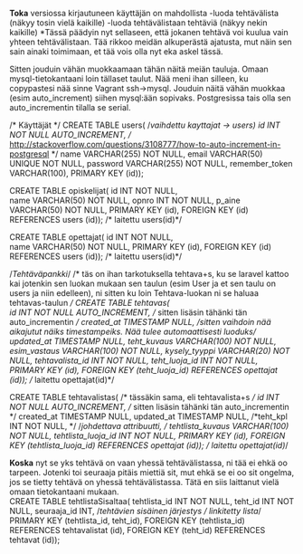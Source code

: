 <b>Toka</b> versiossa kirjautuneen käyttäjän on mahdollista
-luoda tehtävälista (näkyy tosin vielä kaikille)
-luoda tehtävälistaan tehtäviä (näkyy nekin kaikille)
  *Tässä päädyin nyt sellaseen, että jokanen tehtävä voi kuulua vain yhteen tehtävälistaan. Tää rikkoo meidän alkuperästä ajatusta, mut näin sen sain ainaki toimimaan, et tää vois olla nyt eka askel tässä. 

Sitten jouduin vähän muokkaamaan tähän näitä meiän tauluja.
Omaan mysql-tietokantaani loin tällaset taulut. Nää meni ihan silleen, ku copypastesi nää sinne Vagrant ssh->mysql. Jouduin näitä vähän muokkaa (esim auto_increment) siihen mysql:ään sopivaks. Postgresissa tais olla sen auto_incrementin tilalla se serial. 

/* Käyttäjät */
CREATE TABLE users(         /*vaihdettu kayttajat -> users)
id INT NOT NULL AUTO_INCREMENT,        /* http://stackoverflow.com/questions/3108777/how-to-auto-increment-in-postgresql  */
name VARCHAR(255) NOT NULL,
email VARCHAR(50) UNIQUE NOT NULL,
password VARCHAR(255) NOT NULL,
remember_token VARCHAR(100),
PRIMARY KEY (id));

CREATE TABLE opiskelijat(
id INT NOT NULL,    
name VARCHAR(50) NOT NULL,
opnro INT NOT NULL,
p_aine VARCHAR(50) NOT NULL,
PRIMARY KEY (id),
FOREIGN KEY (id) REFERENCES  users (id));  /* laitettu users(id)*/

CREATE TABLE opettajat(
id INT NOT NULL,    
name VARCHAR(50) NOT NULL,
PRIMARY KEY (id),
FOREIGN KEY (id) REFERENCES users (id)); /* laitettu users(id)*/

/*Tehtäväpankki*/
/* täs on ihan tarkotuksella tehtava+s, ku se laravel kattoo kai jotenkin sen luokan mukaan sen taulun (esim User ja et sen taulu on users ja niin edelleen), ni sitten ku loin Tehtava-luokan ni se haluaa tehtavas-taulun */ 
CREATE TABLE tehtavas(   
id INT NOT NULL AUTO_INCREMENT,     /* sitten lisäsin tähänki tän auto_incrementin */
created_at TIMESTAMP NULL,           /*sitten vaihdoin nää aikajutut näiks timestampeiks. Nää tulee automaattisesti luoduks*/
updated_at TIMESTAMP NULL,
teht_kuvaus VARCHAR(100) NOT NULL,
esim_vastaus VARCHAR(100) NOT NULL,
kysely_tyyppi VARCHAR(20) NOT NULL,
tehtavalista_id INT NOT NULL,
teht_luoja_id INT NOT NULL,
PRIMARY KEY (id),
FOREIGN KEY (teht_luoja_id) REFERENCES opettajat (id));   /* laitettu opettajat(id)*/

CREATE TABLE tehtavalistas(     /* tässäkin sama, eli tehtavalista+s */
id INT NOT NULL AUTO_INCREMENT,  /* sitten lisäsin tähänki tän auto_incrementin */
created_at TIMESTAMP NULL,
updated_at TIMESTAMP NULL,
/*teht_kpl INT NOT NULL,  */   /*johdettava attribuutti, */
tehtlista_kuvaus VARCHAR(100) NOT NULL,
tehtlista_luoja_id INT NOT NULL,
PRIMARY KEY (id),
FOREIGN KEY (tehtlista_luoja_id) REFERENCES opettajat (id));   /* laitettu opettajat(id)*/


<b>Koska</b> nyt se yks tehtävä on vaan yhessä tehtävälistassa, ni tää ei ehkä oo tarpeen. Jotenki toi seuraaja pitäis miettiä sit, mut ehkä se ei oo sit ongelma, jos se tietty tehtävä on yhessä tehtävälistassa. Tätä en siis laittanut vielä omaan tietokantaani mukaan.  
CREATE TABLE tehtlistaSisaltaa(
tehtlista_id INT NOT NULL, 
teht_id INT NOT NULL, 
seuraaja_id INT,            /*tehtävien sisäinen järjestys / linkitetty lista*/
PRIMARY KEY (tehtlista_id, teht_id),
FOREIGN KEY (tehtlista_id) REFERENCES tehtavalistat (id), 
FOREIGN KEY (teht_id) REFERENCES tehtavat (id));
